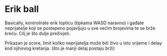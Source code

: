 # Erik ball

Basically, kontrolirate erik lopticu (tipkama WASD naravno)
i gađate neprijatelje koji se postepeno pojavljuju u sve većim brojevima te se brže kreću.
Cilj je što dulje preživjeti.

Prikazan je score, limit koliko neprijatelja može biti živo u isto vrijeme i delay kod njihovog kretanja. (što je manji delaj postaju brži)
